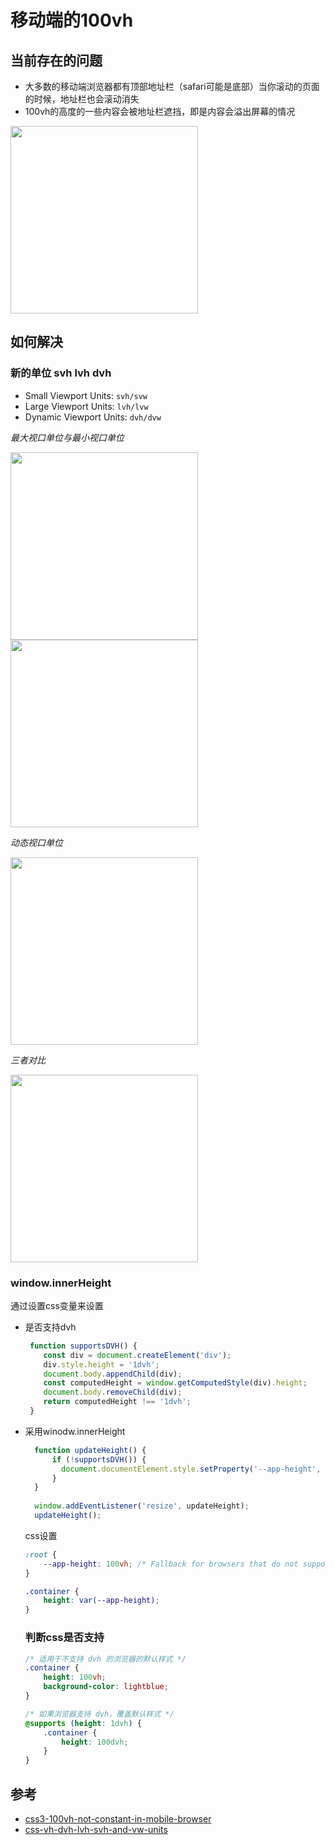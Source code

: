# 移动端的100vh

## 当前存在的问题
- 大多数的移动端浏览器都有顶部地址栏（safari可能是底部）当你滚动的页面的时候，地址栏也会滚动消失
- 100vh的高度的一些内容会被地址栏遮挡，即是内容会溢出屏幕的情况
<div>
  <img src="https://p6-juejin.byteimg.com/tos-cn-i-k3u1fbpfcp/51b7dd9082af4bb5b149e6129d23b303~tplv-k3u1fbpfcp-zoom-in-crop-mark:1512:0:0:0.awebp?" height="300" />
</div>

## 如何解决

### 新的单位 svh lvh dvh
- Small Viewport Units: `svh/svw`
- Large Viewport Units: `lvh/lvw`
- Dynamic Viewport Units: `dvh/dvw`

*最大视口单位与最小视口单位*
<div>
  <img src="https://p1-juejin.byteimg.com/tos-cn-i-k3u1fbpfcp/9b28e9a833d94da1a78939f6aa7b9306~tplv-k3u1fbpfcp-zoom-in-crop-mark:1512:0:0:0.awebp?" height="300" />
</div>
<div>
  <img src="https://p1-juejin.byteimg.com/tos-cn-i-k3u1fbpfcp/2793a561226c4c6f8ea3ac307770bc0f~tplv-k3u1fbpfcp-zoom-in-crop-mark:1512:0:0:0.awebp?" height="300" />
</div>

*动态视口单位*
<div>
  <img src="https://p6-juejin.byteimg.com/tos-cn-i-k3u1fbpfcp/e12dab6306904d9f899a181f28a33fb3~tplv-k3u1fbpfcp-zoom-in-crop-mark:1512:0:0:0.awebp?" height="300" />
</div>

*三者对比*
<div>
  <img src="https://i.sstatic.net/plYwy.png" height="300" />
</div>

### window.innerHeight

通过设置css变量来设置

- 是否支持dvh
  ```js
   function supportsDVH() {
      const div = document.createElement('div');
      div.style.height = '1dvh';
      document.body.appendChild(div);
      const computedHeight = window.getComputedStyle(div).height;
      document.body.removeChild(div);
      return computedHeight !== '1dvh';
   }
  ```
  
- 采用winodw.innerHeight
  ```js
    function updateHeight() {
        if (!supportsDVH()) {
          document.documentElement.style.setProperty('--app-height', `${window.innerHeight}px`);
        }
    }
    
    window.addEventListener('resize', updateHeight);
    updateHeight();

  ```
  css设置
  ```css
  :root {
      --app-height: 100vh; /* Fallback for browsers that do not support CSS variables or JS fallback */
  }
  
  .container {
      height: var(--app-height);
  }

  ```

  ### 判断css是否支持

  ```css
  /* 适用于不支持 dvh 的浏览器的默认样式 */
  .container {
      height: 100vh;
      background-color: lightblue;
  }
  
  /* 如果浏览器支持 dvh，覆盖默认样式 */
  @supports (height: 1dvh) {
      .container {
          height: 100dvh;
      }
  }

  ```


## 参考
- [css3-100vh-not-constant-in-mobile-browser](https://stackoverflow.com/questions/37112218/css3-100vh-not-constant-in-mobile-browser)
- [css-vh-dvh-lvh-svh-and-vw-units](https://dev.to/frehner/css-vh-dvh-lvh-svh-and-vw-units-27k4)

